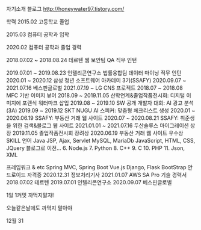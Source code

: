 자기소개 블로그 http://honeywater97.tistory.com/

학력 
2015.02 고등학교 졸업

2015.03 컴퓨터 공학과 입학

2020.02 컴퓨터 공학과 졸업 경력 

2018.07.02 ~ 2018.08.24 테르텐 웹 보안팀 QA 직무 인턴 


2019.07.01 ~ 2019.08.23 인텔리콘연구소 법률융합팀 데이터 마이닝 직무 인턴 
2020.01 ~ 2020.12 삼성 청년 소프트웨어 아카데미 3기(SSAFY) 2020.09.07 ~ 2021.07.16 베스핀글로벌 2021.07.19 ~ LG CNS 프로젝트 2018.07 ~ 2018.08 MFC 기반 이미지 뷰어 2018.09 ~ 2019.11.05 산학연계&졸업작품전시회: 디지털 이미지에 포렌식 워터마크 삽입 2019.08 ~ 2019.10 SW 공개 개발자 대회: AI 광고 분석(3A) 2019.09 ~ 2019.12 SKT NUGU AI 스피커: 맞춤형 체크리스트 생성 2020.01 ~ 2020.06.19 SSAFY: 부동산 거래 웹 사이트 2020.07 ~ 2020.08.21 SSAFY: 취준생을 위한 검색&블로그 웹 사이트 2021.01.01 ~ 2021.07.16 두산솔루스 마이그레이션 상장 2019.11.05 졸업작품전시회 장려상 2020.06.19 부동산 거래 웹 사이트 우수상 SKILL 언어 Java JSP, Ajax, Servlet MySQL, MariaDb JavaScript, HTML, CSS, JQuery 블로그로 이전... 6. Node.js 7. Python 8. C++ 9. C 10. PHP 11. Json, XML

프레임워크 & etc Spring MVC, 
Spring Boot Vue.js Django, Flask BootStrap 안드로이드 자격증 2020.12.31 정보처리기사 2021.01.07 AWS SA Pro 기술 경력서 2018.07.02 테르텐 2019.07.01 인텔리콘연구소 2020.09.07 베스핀글로벌

1일 1커밋 까먹지말자! 

오늘같은날에도 까먹지 말아야


12월 31
